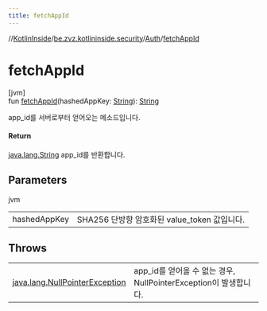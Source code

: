 ```yaml
---
title: fetchAppId
---
```

//[KotlinInside](../../../index.html)/[be.zvz.kotlininside.security](../index.html)/[Auth](index.html)/[fetchAppId](fetch-app-id.html)



# fetchAppId



[jvm]\
fun [fetchAppId](fetch-app-id.html)(hashedAppKey: [String](https://kotlinlang.org/api/latest/jvm/stdlib/kotlin/-string/index.html)): [String](https://kotlinlang.org/api/latest/jvm/stdlib/kotlin/-string/index.html)



app_id를 서버로부터 얻어오는 메소드입니다.



#### Return



[java.lang.String](https://docs.oracle.com/javase/7/docs/api/java/lang/String.html) app_id를 반환합니다.



## Parameters


jvm

| | |
|---|---|
| hashedAppKey | SHA256 단방향 암호화된 value_token 값입니다. |



## Throws


| | |
|---|---|
| [java.lang.NullPointerException](https://docs.oracle.com/javase/7/docs/api/java/lang/NullPointerException.html) | app_id를 얻어올 수 없는 경우, NullPointerException이 발생합니다. |



